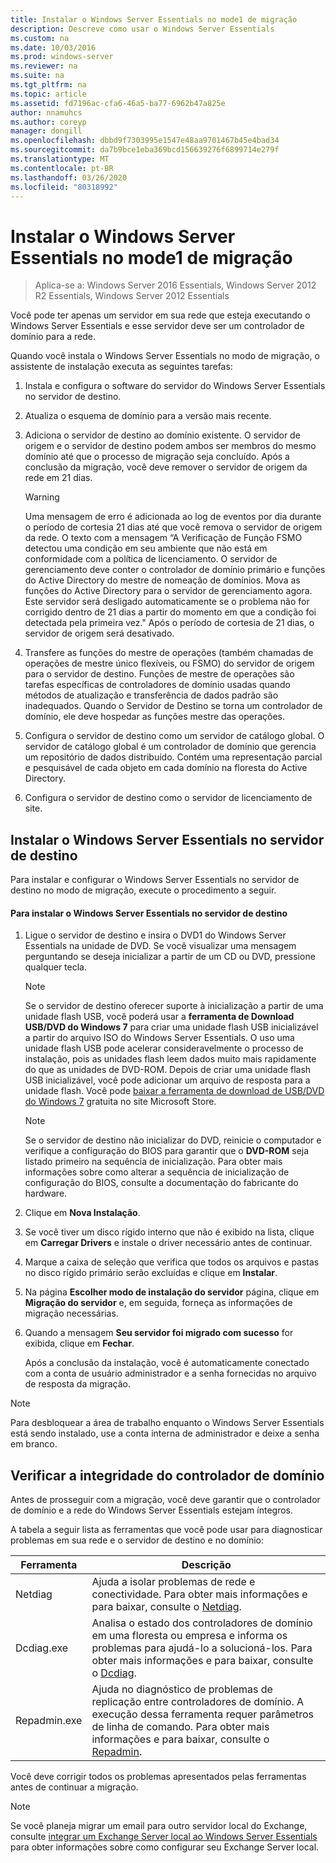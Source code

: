 ```yaml
---
title: Instalar o Windows Server Essentials no mode1 de migração
description: Descreve como usar o Windows Server Essentials
ms.custom: na
ms.date: 10/03/2016
ms.prod: windows-server
ms.reviewer: na
ms.suite: na
ms.tgt_pltfrm: na
ms.topic: article
ms.assetid: fd7196ac-cfa6-46a5-ba77-6962b47a825e
author: nnamuhcs
ms.author: coreyp
manager: dongill
ms.openlocfilehash: dbbd9f7303995e1547e48aa9701467b45e4bad34
ms.sourcegitcommit: da7b9bce1eba369bcd156639276f6899714e279f
ms.translationtype: MT
ms.contentlocale: pt-BR
ms.lasthandoff: 03/26/2020
ms.locfileid: "80318992"
---
```

# <a name="install-windows-server-essentials-in-migration-mode1"></a>Instalar o Windows Server Essentials no mode1 de migração

>Aplica-se a: Windows Server 2016 Essentials, Windows Server 2012 R2 Essentials, Windows Server 2012 Essentials

Você pode ter apenas um servidor em sua rede que esteja executando o Windows Server Essentials e esse servidor deve ser um controlador de domínio para a rede.  
  
 Quando você instala o Windows Server Essentials no modo de migração, o assistente de instalação executa as seguintes tarefas:  
  
1.  Instala e configura o software do servidor do Windows Server Essentials no servidor de destino.  
  
2.  Atualiza o esquema de domínio para a versão mais recente.  
  
3.  Adiciona o servidor de destino ao domínio existente. O servidor de origem e o servidor de destino podem ambos ser membros do mesmo domínio até que o processo de migração seja concluído. Após a conclusão da migração, você deve remover o servidor de origem da rede em 21 dias.  
  
    > [!WARNING]
    >  Uma mensagem de erro é adicionada ao log de eventos por dia durante o período de cortesia 21 dias até que você remova o servidor de origem da rede. O texto com a mensagem “A Verificação de Função FSMO detectou uma condição em seu ambiente que não está em conformidade com a política de licenciamento. O servidor de gerenciamento deve conter o controlador de domínio primário e funções do Active Directory do mestre de nomeação de domínios. Mova as funções do Active Directory para o servidor de gerenciamento agora. Este servidor será desligado automaticamente se o problema não for corrigido dentro de 21 dias a partir do momento em que a condição foi detectada pela primeira vez." Após o período de cortesia de 21 dias, o servidor de origem será desativado.  
  
4.  Transfere as funções do mestre de operações (também chamadas de operações de mestre único flexíveis, ou FSMO) do servidor de origem para o servidor de destino. Funções de mestre de operações são tarefas específicas de controladores de domínio usadas quando métodos de atualização e transferência de dados padrão são inadequados. Quando o Servidor de Destino se torna um controlador de domínio, ele deve hospedar as funções mestre das operações.  
  
5.  Configura o servidor de destino como um servidor de catálogo global. O servidor de catálogo global é um controlador de domínio que gerencia um repositório de dados distribuído. Contém uma representação parcial e pesquisável de cada objeto em cada domínio na floresta do Active Directory.  
  
6.  Configura o servidor de destino como o servidor de licenciamento de site.  
  
##  <a name="install-windows-server-essentials-on-the-destination-server"></a><a name="BKMK_Install"></a>Instalar o Windows Server Essentials no servidor de destino  
 Para instalar e configurar o Windows Server Essentials no servidor de destino no modo de migração, execute o procedimento a seguir.  
  
#### <a name="to-install-windows-server-essentials-on-the-destination-server"></a>Para instalar o Windows Server Essentials no servidor de destino  
  
1. Ligue o servidor de destino e insira o DVD1 do Windows Server Essentials na unidade de DVD. Se você visualizar uma mensagem perguntando se deseja inicializar a partir de um CD ou DVD, pressione qualquer tecla.  
  
   > [!NOTE]
   >  Se o servidor de destino oferecer suporte à inicialização a partir de uma unidade flash USB, você poderá usar a **ferramenta de Download USB/DVD do Windows 7** para criar uma unidade flash USB inicializável a partir do arquivo ISO do Windows Server Essentials. O uso uma unidade flash USB pode acelerar consideravelmente o processo de instalação, pois as unidades flash leem dados muito mais rapidamente do que as unidades de DVD-ROM. Depois de criar uma unidade flash USB inicializável, você pode adicionar um arquivo de resposta para a unidade flash. Você pode [baixar a ferramenta de download de USB/DVD do Windows 7](https://go.microsoft.com/fwlink/p/?LinkId=248282) gratuita no site Microsoft Store.  
  
   > [!NOTE]
   >  Se o servidor de destino não inicializar do DVD, reinicie o computador e verifique a configuração do BIOS para garantir que o **DVD-ROM** seja listado primeiro na sequência de inicialização. Para obter mais informações sobre como alterar a sequência de inicialização de configuração do BIOS, consulte a documentação do fabricante do hardware.  
  
2. Clique em **Nova Instalação**.  
  
3. Se você tiver um disco rígido interno que não é exibido na lista, clique em **Carregar Drivers** e instale o driver necessário antes de continuar.  
  
4. Marque a caixa de seleção que verifica que todos os arquivos e pastas no disco rígido primário serão excluídas e clique em **Instalar**.  
  
5. Na página **Escolher modo de instalação do servidor** página, clique em **Migração do servidor** e, em seguida, forneça as informações de migração necessárias.  
  
6. Quando a mensagem **Seu servidor foi migrado com sucesso** for exibida, clique em **Fechar**.  
  
   Após a conclusão da instalação, você é automaticamente conectado com a conta de usuário administrador e a senha fornecidas no arquivo de resposta da migração.  
  
> [!NOTE]
>  Para desbloquear a área de trabalho enquanto o Windows Server Essentials está sendo instalado, use a conta interna de administrador e deixe a senha em branco.  
  
##  <a name="verify-the-health-of-the-domain-controller"></a><a name="BKMK_VerifyTheHealthOfDC"></a>Verificar a integridade do controlador de domínio  
 Antes de prosseguir com a migração, você deve garantir que o controlador de domínio e a rede do Windows Server Essentials estejam íntegros.  
  
 A tabela a seguir lista as ferramentas que você pode usar para diagnosticar problemas em sua rede e o servidor de destino e no domínio:  
  
|Ferramenta|Descrição|  
|----------|-----------------|  
|Netdiag|Ajuda a isolar problemas de rede e conectividade. Para obter mais informações e para baixar, consulte o [Netdiag](https://go.microsoft.com/fwlink/?LinkId=217388).|  
|Dcdiag.exe|Analisa o estado dos controladores de domínio em uma floresta ou empresa e informa os problemas para ajudá-lo a solucioná-los. Para obter mais informações e para baixar, consulte o [Dcdiag](https://go.microsoft.com/fwlink/?LinkId=217389).|  
|Repadmin.exe|Ajuda no diagnóstico de problemas de replicação entre controladores de domínio. A execução dessa ferramenta requer parâmetros de linha de comando. Para obter mais informações e para baixar, consulte o [Repadmin](https://go.microsoft.com/fwlink/?LinkId=217387).|  
  
 Você deve corrigir todos os problemas apresentados pelas ferramentas antes de continuar a migração.  
  
> [!NOTE]
>  Se você planeja migrar um email para outro servidor local do Exchange, consulte [integrar um Exchange Server local ao Windows Server Essentials](../manage/Integrate-an-On-Premises-Exchange-Server-with-Windows-Server-Essentials.md) para obter informações sobre como configurar seu Exchange Server local.
